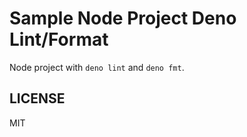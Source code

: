# Sample Node Project Deno Lint/Format

Node project with `deno lint` and `deno fmt`.

## LICENSE

MIT

